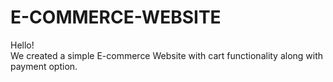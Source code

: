 # E-COMMERCE-WEBSITE
Hello!<br>
We created a simple E-commerce Website with cart functionality along with payment option.
